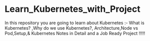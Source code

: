 # Learn_Kubernetes_with_Project
In this repository you are going to learn about Kubernetes :- What is Kubernetes? ,Why do we use Kubernetes?, Architecture,Node vs Pod,Setup,&amp; Kubernetes Notes in Detail and a Job Ready Project !!!!!  
